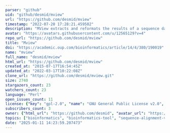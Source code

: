 ```yaml
---
parser: "github"
uid: "github/desmid/mview"
url: "https://github.com/desmid/mview"
timestamp: "2022-07-20 17:28:21.459502"
description: "MView extracts and reformats the results of a sequence database search or multiple alignment."
avatar: "https://avatars.githubusercontent.com/u/12565129?v=4"
repo_url: "https://github.com/desmid/mview"
title: "Mview"
doi: "https://academic.oup.com/bioinformatics/article/14/4/380/190019"
name: "mview"
full_name: "desmid/mview"
html_url: "https://github.com/desmid/mview"
created_at: "2015-07-17T16:54:45Z"
updated_at: "2022-03-17T10:22:08Z"
clone_url: "https://github.com/desmid/mview.git"
size: 2740
stargazers_count: 23
watchers_count: 23
language: "Perl"
open_issues_count: 11
license: {"key": "gpl-2.0", "name": "GNU General Public License v2.0", "spdx_id": "GPL-2.0", "url": "https://api.github.com/licenses/gpl-2.0", "node_id": "MDc6TGljZW5zZTg="}
subscribers_count: 3
owner: {"html_url": "https://github.com/desmid", "avatar_url": "https://avatars.githubusercontent.com/u/12565129?v=4", "login": "desmid", "type": "User"}
topics: ["bioinformatics", "bioinformatics-tool", "sequence-alignment-visualization", "blast-search", "blast", "fasta", "clustal"]
date: "2025-01-11 14:23:59.207473"
---
```

